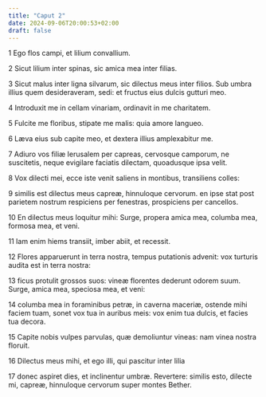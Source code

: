 ```yaml
---
title: "Caput 2"
date: 2024-09-06T20:00:53+02:00
draft: false
---
```



1 Ego flos campi, et lilium convallium.

2 Sicut lilium inter spinas, sic amica mea inter filias.

3 Sicut malus inter ligna silvarum, sic dilectus meus inter filios. Sub umbra illius quem desideraveram, sedi: et fructus eius dulcis gutturi meo.

4 Introduxit me in cellam vinariam, ordinavit in me charitatem.

5 Fulcite me floribus, stipate me malis: quia amore langueo.

6 Læva eius sub capite meo, et dextera illius amplexabitur me.

7 Adiuro vos filiæ Ierusalem per capreas, cervosque camporum, ne suscitetis, neque evigilare faciatis dilectam, quoadusque ipsa velit.

8 Vox dilecti mei, ecce iste venit saliens in montibus, transiliens colles:

9 similis est dilectus meus capreæ, hinnuloque cervorum. en ipse stat post parietem nostrum respiciens per fenestras, prospiciens per cancellos.

10 En dilectus meus loquitur mihi: Surge, propera amica mea, columba mea, formosa mea, et veni.

11 Iam enim hiems transiit, imber abiit, et recessit.

12 Flores apparuerunt in terra nostra, tempus putationis advenit: vox turturis audita est in terra nostra:

13 ficus protulit grossos suos: vineæ florentes dederunt odorem suum. Surge, amica mea, speciosa mea, et veni:

14 columba mea in foraminibus petræ, in caverna maceriæ, ostende mihi faciem tuam, sonet vox tua in auribus meis: vox enim tua dulcis, et facies tua decora.

15 Capite nobis vulpes parvulas, quæ demoliuntur vineas: nam vinea nostra floruit.

16 Dilectus meus mihi, et ego illi, qui pascitur inter lilia

17 donec aspiret dies, et inclinentur umbræ. Revertere: similis esto, dilecte mi, capreæ, hinnuloque cervorum super montes Bether.

